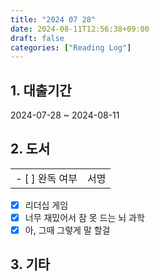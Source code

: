 ```yaml
---
title: "2024 07 28"
date: 2024-08-11T12:56:38+09:00
draft: false
categories: ["Reading Log"]
---
```


## 1. 대출기간

2024-07-28 ~ 2024-08-11

## 2. 도서

|                 |      |
| --------------- | ---- |
| - [ ] 완독 여부 | 서명 |

- [x] 리더십 게임
- [x] 너무 재밌어서 잠 못 드는 뇌 과학
- [x] 아, 그때 그렇게 말 할걸

## 3. 기타
